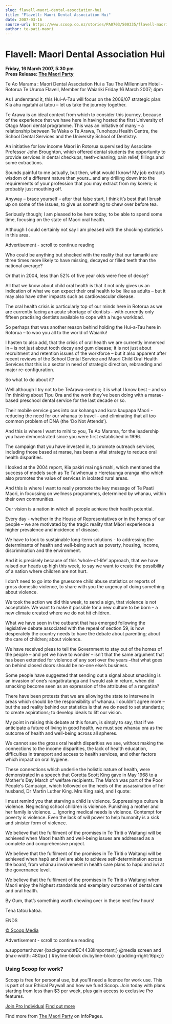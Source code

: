 ```yaml
---
slug: flavell-maori-dental-association-hui
title: "Flavell: Maori Dental Association Hui"
date: 2007-03-16
source-url: https://www.scoop.co.nz/stories/PA0703/S00335/flavell-maori-dental-association-hui.htm
author: te-pati-maori
---
```

Flavell: Maori Dental Association Hui
=====================================

**Friday, 16 March 2007, 5:30 pm**  
**Press Release: [The Maori Party](https://info.scoop.co.nz/The_Maori_Party)**

Te Ao Marama : Maori Dental Association Hui a Tau The Millennium Hotel - Rotorua Te Ururoa Flavell, Member for Waiariki Friday 16 March 2007; 4pm

As I understand it, this Hui-A-Tau will focus on the 2006/07 strategic plan: Kia ahu ngatahi ai tatou – let us take the journey together.

Te Arawa is an ideal context from which to consider this journey, because of the experience that we have here in having hosted the first University of Otago Maori dental programme. This was an initiative of many – a relationship between Te Waka o Te Arawa, Tunohopu Health Centre, the School Dental Services and the University School of Dentistry.

An initiative for low income Maori in Rotorua supervised by Associate Professor John Broughton, which offered dental students the opportunity to provide services in dental checkups, teeth-cleaning; pain relief, fillings and some extractions.

Sounds painful to me actually, but then, what would I know! My job extracts wisdom of a different nature than yours…and any drilling down into the requirements of your profession that you may extract from my korero; is probably just mouthing off.

Anyway – brace yourself – after that false start, I think it’s best that I brush up on some of the issues, to give us something to chew over before tea.

Seriously though; I am pleased to be here today, to be able to spend some time, focusing on the state of Maori oral health.

Although I could certainly not say I am pleased with the shocking statistics in this area.

Advertisement - scroll to continue reading





Who could be anything but shocked with the reality that our tamariki are three times more likely to have missing, decayed or filled teeth than the national average?

Or that in 2004, less than 52% of five year olds were free of decay?

All that we know about child oral health is that it not only gives us an indication of what we can expect their oral health to be like as adults – but it may also have other impacts such as cardiovascular disease.

The oral health crisis is particularly top of our minds here in Rotorua as we are currently facing an acute shortage of dentists – with currently only fifteen practising dentists available to cope with a huge workload.

So perhaps that was another reason behind holding the Hui-a-Tau here in Rotorua – to woo you all to the world of Waiariki!

I hasten to also add, that the crisis of oral health we are currently immersed in – is not just about tooth decay and gum disease; it is not just about recruitment and retention issues of the workforce – but it also apparent after recent reviews of the School Dental Service and Maori Child Oral Health Services that this is a sector in need of strategic direction, rebranding and major re-configuration.

So what to do about it?

Well although I try not to be TeArawa-centric; it is what I know best – and so I’m thinking about Tipu Ora and the work they’ve been doing with a marae-based preschool dental service for the last decade or so.

Their mobile service goes into our kohanga and kura kaupapa Maori - reducing the need for our whanau to travel – and eliminating that all too common problem of DNA (the ‘Do Not Attends’).

And this is where I want to mihi to you, Te Ao Marama, for the leadership you have demonstrated since you were first established in 1996.

The campaign that you have invested in, to promote outreach services, including those based at marae, has been a vital strategy to reduce oral health disparities.

I looked at the 2004 report, Kia pakiri mai ngä mahi, which mentioned the success of models such as Te Taiwhenua o Heretaunga oranga niho which also promotes the value of services in isolated rural areas.

And this is where I want to really promote the key message of Te Paati Maori, in focussing on wellness programmes, determined by whanau, within their own communities.

Our vision is a nation in which all people achieve their health potential.

Every day - whether in the House of Representatives or in the homes of our people – we are motivated by the tragic reality that Mâori experience a higher prevalence and incidence of disease.

We have to look to sustainable long-term solutions - to addressing the determinants of health and well-being such as poverty, housing, income, discrimination and the environment.

And it is precisely because of this ‘whole-of-life’ approach, that we have raised our heads up high this week, to say we want to create the possibility of a nation where children are not hurt.

I don’t need to go into the gruesome child abuse statistics or reports of gross domestic violence, to share with you the urgency of doing something about violence.

We took the action we did this week, to send a sign, that violence is not acceptable. We want to make it possible for a new culture to be born – a new climate created where we do not hit children.

What we have seen in the outburst that has emerged following the legislative debate associated with the repeal of section 59, is how desperately the country needs to have the debate about parenting; about the care of children; about violence.

We have received pleas to tell the Government to stay out of the homes of the people – and yet we have to wonder – isn’t that the same argument that has been extended for violence of any sort over the years –that what goes on behind closed doors should be no-one else’s business.

Some people have suggested that sending out a signal about smacking is an invasion of one’s rangatiratanga and I would ask in return, when did smacking become seen as an expression of the attributes of a rangatira?

There have been protests that we are allowing the state to intervene in areas which should be the responsibility of whanau. I couldn’t agree more – but the sad reality behind our statistics is that we do need to set standards; to create aspirations; to develop ideals to lift our vision.

My point in raising this debate at this forum, is simply to say, that if we anticipate a future of living in good health, we must see whanau ora as the outcome of health and well-being across all spheres.

We cannot see the gross oral health disparities we see, without making the connections to the income disparities, the lack of health education, difficulties in transport and access to health services, and other factors which impact on oral hygiene.

These connections which underlie the holistic nature of health, were demonstrated in a speech that Coretta Scott King gave in May 1968 to a Mother's Day March of welfare recipients. The March was part of the Poor People's Campaign, which followed on the heels of the assassination of her husband, Dr Martin Luther King. Mrs King said, and I quote:

I must remind you that starving a child is violence. Suppressing a culture is violence. Neglecting school children is violence. Punishing a mother and her family is violence. ... Ignoring medical needs is violence. Contempt for poverty is violence. Even the lack of will power to help humanity is a sick and sinister form of violence.

We believe that the fulfilment of the promises in Te Tiriti o Waitangi will be achieved when Maori health and well-being issues are addressed as a complete and comprehensive project.

We believe that the fulfilment of the promises in Te Tiriti o Waitangi will be achieved when hapû and iwi are able to achieve self-determination across the board, from whânau involvement in health care plans to hapû and iwi at the governance level.

We believe that the fulfilment of the promises in Te Tiriti o Waitangi when Maori enjoy the highest standards and exemplary outcomes of dental care and oral health.

By Gum, that’s something worth chewing over in these next few hours!

Tena tatou katoa.

ENDS

  

[© Scoop Media](http://www.scoop.co.nz/about/terms.html)  

Advertisement - scroll to continue reading



a.supporter:hover {background:#EC4438!important;} @media screen and (max-width: 480px) { #byline-block div.byline-block {padding-right:16px;}}

### Using Scoop for work?

Scoop is free for personal use, but you’ll need a licence for work use. This is part of our Ethical Paywall and how we fund Scoop. Join today with plans starting from less than $3 per week, plus gain access to exclusive _Pro_ features.  
  
[Join Pro Individual](https://pro.scoop.co.nz/Individual/?from=ProIn24) [Find out more](https://pro.scoop.co.nz/using-scoop-for-work/?from=ProIn24)

Find more from [The Maori Party](https://info.scoop.co.nz/The_Maori_Party) on InfoPages.